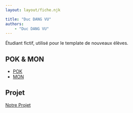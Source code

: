 ```yaml
---
layout: layout/fiche.njk

title: "Duc DANG VU"
authors:
    - "Duc DANG VU"
---
```


Étudiant fictif, utilisé pour le template de nouveaux élèves.

## POK & MON

* [POK](./pok)
* [MON](./mon)

## Projet

[Notre Projet](../../../projets/20XX-20YY/notre-projet)
